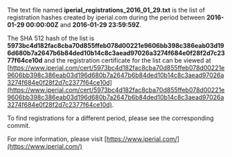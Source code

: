The text file named **iperial_registrations_2016_01_29.txt** is the list of registration hashes created by iperial.com during the period between **2016-01-29 00:00:00Z** and **2016-01-29 23:59:59Z**.

The SHA 512 hash of the list is **5973bc4d182fac8cba70d855ffeb078d00221e9606bb398c386eab03d196d680b7a2647b6b84ded10b14c8c3aead97026a3274f684e0f28f2d7c2377f64ce10d** and the registration certificate for the list can be viewed at [https://www.iperial.com/cert/5973bc4d182fac8cba70d855ffeb078d00221e9606bb398c386eab03d196d680b7a2647b6b84ded10b14c8c3aead97026a3274f684e0f28f2d7c2377f64ce10d](https://www.iperial.com/cert/5973bc4d182fac8cba70d855ffeb078d00221e9606bb398c386eab03d196d680b7a2647b6b84ded10b14c8c3aead97026a3274f684e0f28f2d7c2377f64ce10d).

To find registrations for a different period, please see the corresponding commit.

For more information, please visit [https://www.iperial.com/](https://www.iperial.com/)
